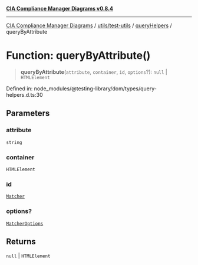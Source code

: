 [**CIA Compliance Manager Diagrams v0.8.4**](../../../../../README.md)

***

[CIA Compliance Manager Diagrams](../../../../../modules.md) / [utils/test-utils](../../../README.md) / [queryHelpers](../README.md) / queryByAttribute

# Function: queryByAttribute()

> **queryByAttribute**(`attribute`, `container`, `id`, `options`?): `null` \| `HTMLElement`

Defined in: node\_modules/@testing-library/dom/types/query-helpers.d.ts:30

## Parameters

### attribute

`string`

### container

`HTMLElement`

### id

[`Matcher`](../../../type-aliases/Matcher.md)

### options?

[`MatcherOptions`](../../../interfaces/MatcherOptions.md)

## Returns

`null` \| `HTMLElement`
